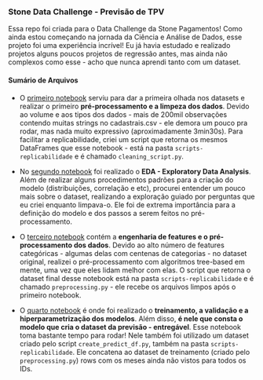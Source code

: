 ### Stone Data Challenge - Previsão de TPV

Essa repo foi criada para o Data Challenge da Stone Pagamentos! Como ainda estou começando na jornada da Ciência e Análise de Dados, esse projeto foi uma experiência incrível! Eu já havia estudado e realizado projetos alguns poucos projetos de regressão antes, mas ainda não complexos como esse - acho que nunca aprendi tanto com um dataset. 

#### Sumário de Arquivos

* O [primeiro notebook](https://github.com/nicolasbuen/stone-data-challenge/blob/master/1.%20Understanding%20and%20Cleaning.ipynb) serviu para dar a primeira olhada nos datasets e realizar o primeiro **pré-processamento e a limpeza dos dados**. Devido ao volume e aos tipos dos dados - mais de 200mil observações contendo muitas strings no cadastrais.csv - ele demora um pouco pra rodar, mas nada muito expressivo (aproximadamente 3min30s). Para facilitar a replicabilidade, criei um script que retorna os mesmos DataFrames que esse notebook - está na pasta `scripts-replicabilidade` e é chamado `cleaning_script.py`.  


* No [segundo notebook](https://github.com/nicolasbuen/stone-data-challenge/blob/master/2.%20EDA.ipynb) foi realizado o **EDA - Exploratory Data Analysis**. Além de realizar alguns procedimentos padrões para a criação do modelo (distribuições, correlação e etc), procurei entender um pouco mais sobre o dataset, realizando a exploração guiado por perguntas que eu criei enquanto limpava-o. Ele foi de extrema importância para a definição do modelo e dos passos a serem feitos no pré-processamento.


* O [terceiro notebook](https://github.com/nicolasbuen/stone-data-challenge/blob/master/3.%20Feature%20Engineering%20e%20Preprocessing.ipynb) contém a **engenharia de features e o pré-processamento dos dados**. Devido ao alto número de features categóricas - algumas delas com centenas de categorias - no dataset original, realizei o pré-processamento com algoritmos tree-based em mente, uma vez que eles lidam melhor com elas. O script que retorna o dataset final desse notebook está na pasta `scripts-replicabilidade` e é chamado `preprocessing.py` - ele recebe os arquivos limpos após o primeiro notebook.


* O [quarto notebook](https://github.com/nicolasbuen/stone-data-challenge/blob/master/4.%20Modelling.ipynb) é onde foi realizado o **treinamento, a validação e a hiperparametrização dos modelos**. Além disso, **é nele que consta o modelo que cria o dataset da previsão - entregável**. Esse notebook toma bastante tempo para rodar! Nele também foi utilizado um dataset criado pelo script `create_predict_df.py`, também na pasta `scripts-replicabilidade`. Ele concatena ao dataset de treinamento (criado pelo `preprocessing.py`) rows com os meses ainda não vistos para todos os IDs. 

